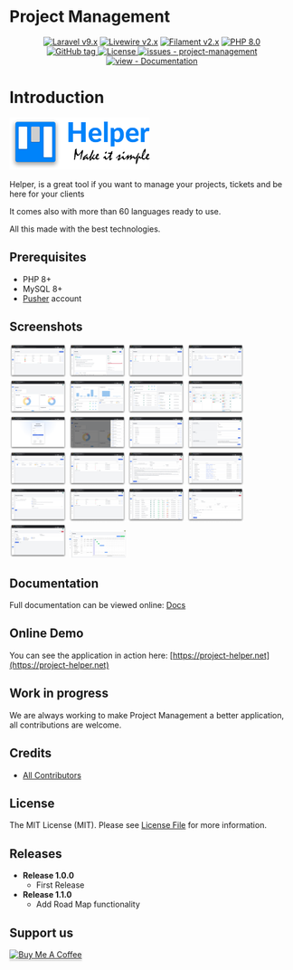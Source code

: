 # Project Management

<p align="center">
    <a href="https://laravel.com"><img alt="Laravel v9.x" src="https://img.shields.io/badge/Laravel-v9.x-FF2D20?style=for-the-badge&logo=laravel"></a>
    <a href="https://laravel-livewire.com"><img alt="Livewire v2.x" src="https://img.shields.io/badge/Livewire-v2.x-FB70A9?style=for-the-badge"></a>
    <a href="https://filamentphp.com/"><img alt="Filament v2.x" src="https://img.shields.io/badge/Filament-v2.x-e9b228?style=for-the-badge"></a>
    <a href="https://php.net"><img alt="PHP 8.0" src="https://img.shields.io/badge/PHP-8.0-777BB4?style=for-the-badge&logo=php"></a>
    <br/>
    <a href="https://github.com/devaslanphp/project-management/releases/">
        <img src="https://img.shields.io/github/tag/devaslanphp/project-management?include_prereleases=&sort=semver&color=blue&style=for-the-badge" alt="GitHub tag">
    </a>
    <a href="#license">
        <img src="https://img.shields.io/badge/License-MIT-blue?style=for-the-badge" alt="License">
    </a>
    <a href="https://github.com/devaslanphp/project-management/issues">
        <img src="https://img.shields.io/github/issues/devaslanphp/project-management?style=for-the-badge" alt="issues - project-management">
    </a>
    <br/>
    <a href="https://devaslanphp.github.io/project-management" title="Go to project documentation">
        <img src="https://img.shields.io/badge/view-Documentation-blue?style=for-the-badge" alt="view - Documentation">
    </a>
</p>

# Introduction

![logo](readme-logo.png)

Helper, is a great tool if you want to manage your projects, tickets and be here for your clients

It comes also with more than 60 languages ready to use.

All this made with the best technologies.

## Prerequisites

- PHP 8+
- MySQL 8+
- [Pusher](https://pusher.com/) account

## Screenshots

<div>
    <img src="github-contents/1.png" width="20%"></img> 
    <img src="github-contents/2.png" width="20%"></img> 
    <img src="github-contents/3.png" width="20%"></img> 
    <img src="github-contents/4.png" width="20%"></img> 
    <img src="github-contents/5.png" width="20%"></img> 
    <img src="github-contents/6.png" width="20%"></img> 
    <img src="github-contents/7.png" width="20%"></img> 
    <img src="github-contents/8.png" width="20%"></img> 
    <img src="github-contents/9.png" width="20%"></img> 
    <img src="github-contents/10.png" width="20%"></img> 
    <img src="github-contents/11.png" width="20%"></img> 
    <img src="github-contents/12.png" width="20%"></img> 
    <img src="github-contents/13.png" width="20%"></img> 
    <img src="github-contents/14.png" width="20%"></img> 
    <img src="github-contents/15.png" width="20%"></img> 
    <img src="github-contents/16.png" width="20%"></img> 
    <img src="github-contents/17.png" width="20%"></img> 
    <img src="github-contents/18.png" width="20%"></img> 
    <img src="github-contents/19.png" width="20%"></img> 
    <img src="github-contents/20.png" width="20%"></img> 
    <img src="github-contents/21.png" width="20%"></img> 
    <img src="github-contents/22.png" width="20%"></img> 
</div>

## Documentation

Full documentation can be viewed online: [Docs](https://devaslanphp.github.io/project-management)

## Online Demo

You can see the application in action here: [https://project-helper.net](https://project-helper.net)

## Work in progress

We are always working to make Project Management a better application, all contributions are welcome.

## Credits

- [All Contributors](https://github.com/devaslanphp/project-management/graphs/contributors)

## License

The MIT License (MIT). Please see [License File](LICENSE.md) for more information.

## Releases

- **Release 1.0.0**
  - First Release
- **Release 1.1.0**
  - Add Road Map functionality

## Support us

<a href="https://www.buymeacoffee.com/heloufir" target="_blank"><img src="https://www.buymeacoffee.com/assets/img/custom_images/orange_img.png" alt="Buy Me A Coffee" style="height: 41px !important;width: 174px !important;box-shadow: 0px 3px 2px 0px rgba(190, 190, 190, 0.5) !important;-webkit-box-shadow: 0px 3px 2px 0px rgba(190, 190, 190, 0.5) !important;" ></a>
